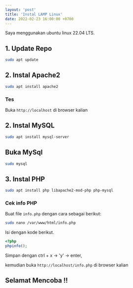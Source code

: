 ```yaml
---
layout: 'post'
title: 'Instal LAMP Linux'
date: 2022-02-23 16:00:00 +0700
---
```


Saya menggunakan ubuntu linux 22.04 LTS.

## 1. Update Repo

```bash
sudo apt update
```

## 2. Instal Apache2

```bash
sudo apt install apache2
```

### Tes

Buka `http://localhost` di browser kalian

## 2. Instal MySQL

```bash
sudo apt install mysql-server
```

## Buka MySql

```bash
sudo mysql
```


## 3. Instal PHP

```bash
sudo apt install php libapache2-mod-php php-mysql
```

### Cek info PHP

Buat file `info.php` dengan cara sebagai berikut:

```bash
sudo nano /var/www/html/info.php
```

Isi dengan kode berikut.

```php
<?php
phpinfo();
```

Simpan dengan ctrl + x -> 'y' -> enter, 

kemudian buka `http://localhost/info.php` di browser kalian


## Selamat Mencoba !!